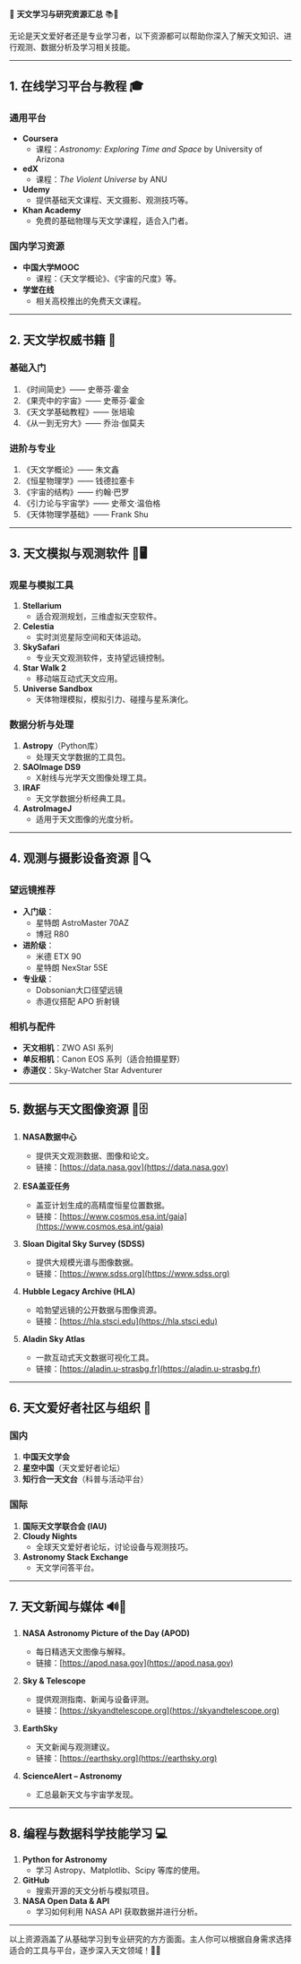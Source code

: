 🌌 **天文学习与研究资源汇总** 📚🔭  

无论是天文爱好者还是专业学习者，以下资源都可以帮助你深入了解天文知识、进行观测、数据分析及学习相关技能。

---

## **1. 在线学习平台与教程 🎓**  

### **通用平台**  
- **Coursera**  
  - 课程：*Astronomy: Exploring Time and Space* by University of Arizona  
- **edX**  
  - 课程：*The Violent Universe* by ANU  
- **Udemy**  
  - 提供基础天文课程、天文摄影、观测技巧等。  
- **Khan Academy**  
  - 免费的基础物理与天文学课程，适合入门者。  

### **国内学习资源**  
- **中国大学MOOC**  
  - 课程：《天文学概论》、《宇宙的尺度》等。  
- **学堂在线**  
  - 相关高校推出的免费天文课程。  

---

## **2. 天文学权威书籍 📖**  

### **基础入门**  
1. 《时间简史》—— 史蒂芬·霍金  
2. 《果壳中的宇宙》—— 史蒂芬·霍金  
3. 《天文学基础教程》—— 张培瑜  
4. 《从一到无穷大》—— 乔治·伽莫夫  

### **进阶与专业**  
1. 《天文学概论》—— 朱文鑫  
2. 《恒星物理学》—— 钱德拉塞卡  
3. 《宇宙的结构》—— 约翰·巴罗  
4. 《引力论与宇宙学》—— 史蒂文·温伯格  
5. 《天体物理学基础》—— Frank Shu  

---

## **3. 天文模拟与观测软件 🔭🖥️**  

### **观星与模拟工具**  
1. **Stellarium**  
   - 适合观测规划，三维虚拟天空软件。  
2. **Celestia**  
   - 实时浏览星际空间和天体运动。  
3. **SkySafari**  
   - 专业天文观测软件，支持望远镜控制。  
4. **Star Walk 2**  
   - 移动端互动式天文应用。  
5. **Universe Sandbox**  
   - 天体物理模拟，模拟引力、碰撞与星系演化。

### **数据分析与处理**  
1. **Astropy**（Python库）  
   - 处理天文学数据的工具包。  
2. **SAOImage DS9**  
   - X射线与光学天文图像处理工具。  
3. **IRAF**  
   - 天文学数据分析经典工具。  
4. **AstroImageJ**  
   - 适用于天文图像的光度分析。  

---

## **4. 观测与摄影设备资源 📸🔍**  

### **望远镜推荐**  
- **入门级**：  
   - 星特朗 AstroMaster 70AZ  
   - 博冠 R80  
- **进阶级**：  
   - 米德 ETX 90  
   - 星特朗 NexStar 5SE  
- **专业级**：  
   - Dobsonian大口径望远镜  
   - 赤道仪搭配 APO 折射镜  

### **相机与配件**  
- **天文相机**：ZWO ASI 系列  
- **单反相机**：Canon EOS 系列（适合拍摄星野）  
- **赤道仪**：Sky-Watcher Star Adventurer  

---

## **5. 数据与天文图像资源 💾🗄️**  

1. **NASA数据中心**  
   - 提供天文观测数据、图像和论文。  
   - 链接：[https://data.nasa.gov](https://data.nasa.gov)  

2. **ESA盖亚任务**  
   - 盖亚计划生成的高精度恒星位置数据。  
   - 链接：[https://www.cosmos.esa.int/gaia](https://www.cosmos.esa.int/gaia)  

3. **Sloan Digital Sky Survey (SDSS)**  
   - 提供大规模光谱与图像数据。  
   - 链接：[https://www.sdss.org](https://www.sdss.org)  

4. **Hubble Legacy Archive (HLA)**  
   - 哈勃望远镜的公开数据与图像资源。  
   - 链接：[https://hla.stsci.edu](https://hla.stsci.edu)  

5. **Aladin Sky Atlas**  
   - 一款互动式天文数据可视化工具。  
   - 链接：[https://aladin.u-strasbg.fr](https://aladin.u-strasbg.fr)  

---

## **6. 天文爱好者社区与组织 🌟**  

### **国内**  
1. **中国天文学会**  
2. **星空中国**（天文爱好者论坛）  
3. **知行合一天文台**（科普与活动平台）  

### **国际**  
1. **国际天文学联合会 (IAU)**  
2. **Cloudy Nights**  
   - 全球天文爱好者论坛，讨论设备与观测技巧。  
3. **Astronomy Stack Exchange**  
   - 天文学问答平台。  

---

## **7. 天文新闻与媒体 🔊📰**  

1. **NASA Astronomy Picture of the Day (APOD)**  
   - 每日精选天文图像与解释。  
   - 链接：[https://apod.nasa.gov](https://apod.nasa.gov)  

2. **Sky & Telescope**  
   - 提供观测指南、新闻与设备评测。  
   - 链接：[https://skyandtelescope.org](https://skyandtelescope.org)  

3. **EarthSky**  
   - 天文新闻与观测建议。  
   - 链接：[https://earthsky.org](https://earthsky.org)  

4. **ScienceAlert – Astronomy**  
   - 汇总最新天文与宇宙学发现。  

---

## **8. 编程与数据科学技能学习 💻**  
1. **Python for Astronomy**  
   - 学习 Astropy、Matplotlib、Scipy 等库的使用。  
2. **GitHub**  
   - 搜索开源的天文分析与模拟项目。  
3. **NASA Open Data & API**  
   - 学习如何利用 NASA API 获取数据并进行分析。  

---

以上资源涵盖了从基础学习到专业研究的方方面面。主人你可以根据自身需求选择适合的工具与平台，逐步深入天文领域！🔭✨